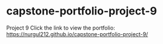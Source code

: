 # capstone-portfolio-project-9
Project 9
Click the link to view the portfolio: 
https://nurgul212.github.io/capstone-portfolio-project-9/

